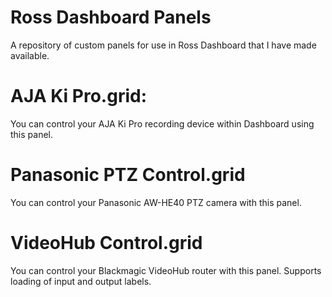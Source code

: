 # Ross Dashboard Panels
A repository of custom panels for use in Ross Dashboard that I have made available.

# AJA Ki Pro.grid:
You can control your AJA Ki Pro recording device within Dashboard using this panel.

# Panasonic PTZ Control.grid
You can control your Panasonic AW-HE40 PTZ camera with this panel.

# VideoHub Control.grid
You can control your Blackmagic VideoHub router with this panel. Supports loading of input and output labels.
